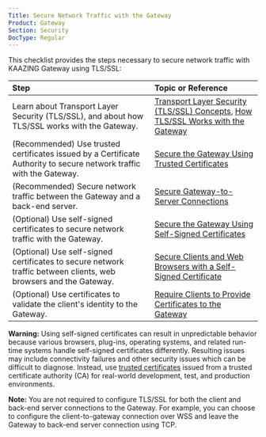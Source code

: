 ```yaml
---
Title: Secure Network Traffic with the Gateway
Product: Gateway
Section: Security
DocType: Regular
---
```


This checklist provides the steps necessary to secure network traffic with KAAZING Gateway using TLS/SSL:

| Step                                                                                                                 | Topic or Reference                                                                                            |
|:---------------------------------------------------------------------------------------------------------------------|:--------------------------------------------------------------------------------------------------------------|
| Learn about Transport Layer Security (TLS/SSL), and about how TLS/SSL works with the Gateway.                        | [Transport Layer Security (TLS/SSL) Concepts](c_tls.md), [How TLS/SSL Works with the Gateway](u_tls_works.md) |
| (Recommended) Use trusted certificates issued by a Certificate Authority to secure network traffic with the Gateway. | [Secure the Gateway Using Trusted Certificates](p_tls_trusted.md)                                             |
| (Recommended) Secure network traffic between the Gateway and a back-end server. | [Secure Gateway-to-Server Connections](p_tls_trusted.md#secure-gateway-to-server-connections)                                             |
| (Optional) Use self-signed certificates to secure network traffic with the Gateway.                                  | [Secure the Gateway Using Self-Signed Certificates](p_tls_selfsigned.md)                                      |
| (Optional) Use self-signed certificates to secure network traffic between clients, web browsers and the Gateway.     | [Secure Clients and Web Browsers with a Self-Signed Certificate](p_tls_clientapp.md)                          |
| (Optional) Use certificates to validate the client's identity to the Gateway.                                        | [Require Clients to Provide Certificates to the Gateway](p_tls_mutualauth.md)                                 |

**Warning:** Using self-signed certificates can result in unpredictable behavior because various browsers, plug-ins, operating systems, and related run-time systems handle self-signed certificates differently. Resulting issues may include connectivity failures and other security issues which can be difficult to diagnose. Instead, use [trusted certificates](p_tls_trusted.md) issued from a trusted certificate authority (CA) for real-world development, test, and production environments.

**Note:** You are not required to configure TLS/SSL for both the client and back-end server connections to the Gateway. For example, you can choose to configure the client-to-gateway connection over WSS and leave the Gateway to back-end server connection using TCP.
